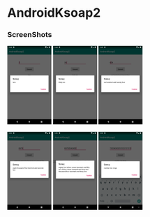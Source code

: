 # AndroidKsoap2


### ScreenShots 

<img src="https://github.com/FiratGURGUR/AndroidKsoap2/blob/master/app/src/main/res/drawable/image1.png" width="20%">    <img src="https://github.com/FiratGURGUR/AndroidKsoap2/blob/master/app/src/main/res/drawable/image2.png" width="20%">      <img src="https://github.com/FiratGURGUR/AndroidKsoap2/blob/master/app/src/main/res/drawable/image3.png" width="20%">



<img src="https://github.com/FiratGURGUR/AndroidKsoap2/blob/master/app/src/main/res/drawable/image4.png" width="20%">    <img src="https://github.com/FiratGURGUR/AndroidKsoap2/blob/master/app/src/main/res/drawable/image5.png" width="20%">      <img src="https://github.com/FiratGURGUR/AndroidKsoap2/blob/master/app/src/main/res/drawable/image6.png" width="20%">
